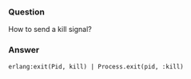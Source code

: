 ### Question
How to send a kill signal?


### Answer
`erlang:exit(Pid, kill) | Process.exit(pid, :kill)`


